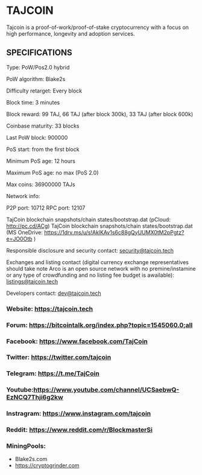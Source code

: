 TAJCOIN
======

Tajcoin is a proof-of-work/proof-of-stake cryptocurrency with a focus on high performance, longevity and adoption services.


SPECIFICATIONS
--------------
Type:                   PoW/Pos2.0 hybrid

PoW algorithm:          Blake2s

Difficulty retarget:    Every block

Block time:             3 minutes

Block reward:           99 TAJ, 66 TAJ (after block 300k), 33 TAJ (after block 600k)

Coinbase maturity:      33 blocks

Last PoW block:         900000

PoS start:              from the first block

Minimum PoS age:        12 hours

Maximum PoS age:        no max (PoS 2.0)

Max coins:              36900000 TAJs

Network info:

P2P port: 10712
RPC port: 12107

TajCoin blockchain snapshots/chain states/bootstrap.dat (pCloud: http://pc.cd/ACg)
TajCoin blockchain snapshots/chain states/bootstrap.dat (MS OneDrive: https://1drv.ms/u/s!AklKAv1s6c88gQyUUMX0tM2pPgtz?e=JO0Otb )

Responsible disclosure and security contact: security@tajcoin.tech

Exchanges and listing contact (digital currency exchange representatives should take note Arco is an open source network with no premine/instamine or any type of crowdfunding and no listing fee budget is awailable): listings@tajcoin.tech

Developers contact: dev@tajcoin.tech


### Website: https://tajcoin.tech

### Forum: https://bitcointalk.org/index.php?topic=1545060.0;all

### Facebook: https://www.facebook.com/TajCoin

### Twitter: https://twitter.com/tajcoin

### Telegram: https://t.me/TajCoin
### Youtube:https://www.youtube.com/channel/UCSaebwQ-EzNCQ7Thji6g2kw

### Instragram: https://www.instagram.com/tajcoin

### Reddit: https://www.reddit.com/r/BlockmasterSi

### MiningPools:  
- Blake2s.com
- https://cryptogrinder.com


